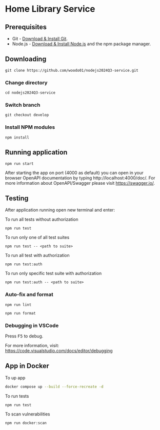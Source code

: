 # Home Library Service

## Prerequisites

- Git - [Download & Install Git](https://git-scm.com/downloads).
- Node.js - [Download & Install Node.js](https://nodejs.org/en/download/) and the npm package manager.

## Downloading

```shell
git clone https://github.com/woodo01/nodejs2024Q3-service.git
```

### Change directory
```shell
cd nodejs2024Q3-service
```

### Switch branch
```shell
git checkout develop
```

### Install NPM modules
```shell
npm install
```

## Running application
```shell
npm run start
```

After starting the app on port (4000 as default) you can open
in your browser OpenAPI documentation by typing http://localhost:4000/doc/.
For more information about OpenAPI/Swagger please visit https://swagger.io/.

## Testing

After application running open new terminal and enter:

To run all tests without authorization

```
npm run test
```

To run only one of all test suites

```
npm run test -- <path to suite>
```

To run all test with authorization

```
npm run test:auth
```

To run only specific test suite with authorization

```
npm run test:auth -- <path to suite>
```

### Auto-fix and format

```
npm run lint
```

```
npm run format
```

### Debugging in VSCode

Press <kbd>F5</kbd> to debug.

For more information, visit: https://code.visualstudio.com/docs/editor/debugging

## App in Docker

To up app
```bash
docker compose up --build --force-recreate -d
```

To run tests
```bash
npm run test
```

To scan vulnerabilities
```bash
npm run docker:scan
```
